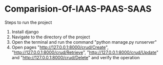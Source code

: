 # Comparision-Of-IAAS-PAAS-SAAS
Steps to run the project
1. Install django
2. Navigate to the directory of the project
3. Open the terminal and run the command "python manage.py runserver"
4. Open pages "http://127.0.0.1:8000/crud/Create", "http://127.0.0.1:8000/crud/Retrieve", "http://127.0.0.1:8000/crud/Update" and "http://127.0.0.1:8000/crud/Delete" and verify the operation